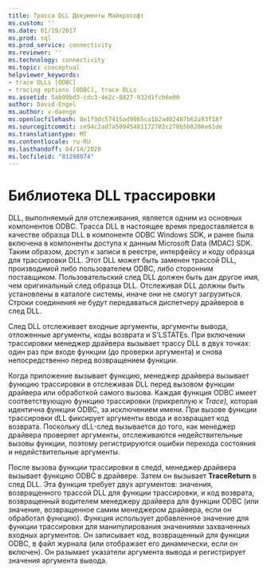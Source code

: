 ```yaml
---
title: Трасса DLL Документы Майкрософт
ms.custom: ''
ms.date: 01/19/2017
ms.prod: sql
ms.prod_service: connectivity
ms.reviewer: ''
ms.technology: connectivity
ms.topic: conceptual
helpviewer_keywords:
- trace DLLs [ODBC]
- tracing options [ODBC], trace DLLs
ms.assetid: 5ab99bd3-cdc3-4e2c-8827-932d1fcb6e00
author: David-Engel
ms.author: v-daenge
ms.openlocfilehash: 8e1f9dc57415ad9865ca1b2ad02487b62a93f18f
ms.sourcegitcommit: ce94c2ad7a50945481172782c270b5b0206e61de
ms.translationtype: MT
ms.contentlocale: ru-RU
ms.lasthandoff: 04/14/2020
ms.locfileid: "81298074"
---
```

# <a name="trace-dll"></a>Библиотека DLL трассировки
DLL, выполняемый для отслеживания, является одним из основных компонентов ODBC. Трасса DLL в настоящее время предоставляется в качестве образца DLL в компоненте ODBC Windows SDK, и ранее была включена в компоненты доступа к данным Microsoft Data (MDAC) SDK. Таким образом, доступ к записи в реестре, интерфейсу и коду образца для трассировки DLL. Этот DLL может быть заменен трассой DLL, производимой либо пользователем ODBC, либо сторонним поставщиком. Пользовательский след DLL должен быть дан другое имя, чем оригинальный след образца DLL. Отслеживая DLL должны быть установлены в каталоге системы, иначе они не смогут загрузиться. Строки соединения не будут передаваться диспетчеру драйверов в след DLL.  
  
 След DLL отслеживает входные аргументы, аргументы вывода, отложенные аргументы, коды возврата и S'LSTATEs. При включении трассировки менеджер драйвера вызывает трассу DLL в двух точках: один раз при входе функции (до проверки аргумента) и снова непосредственно перед возвращением функции.  
  
 Когда приложение вызывает функцию, менеджер драйвера вызывает функцию трассировки в отслеживая DLL перед вызовом функции драйвера или обработкой самого вызова. Каждая функция ODBC имеет соответствующую функцию трассировки (прикреплую к *Trace),* которая идентична функции ODBC, за исключением имени. При вызове функции трассировки dLL фиксирует аргументы ввода и возвращает код возврата. Поскольку dLL-след вызывается до того, как менеджер драйвера проверяет аргументы, отслеживаются недействительные вызовы функции, поэтому регистрируются ошибки перехода состояния и недействительные аргументы.  
  
 После вызова функции трассировки в следd, менеджер драйвера вызывает функцию ODBC в драйвере. Затем он вызывает **TraceReturn** в след DLL. Эта функция требует двух аргументов: значения, возвращенного трассой DLL для функции трассировки, и код возврата, возвращенный водителем менеджеру драйвера для функции ODBC (или значение, возвращенное самим менеджером драйвера, если он обработал функцию). Функция использует добавленное значение для функции трассировки для манипулирования значениями захваченных входных аргументов. Он записывает код, возвращенный для функции ODBC, в файл журнала (или отображает его динамически, если он включен). Он разымает указатели аргумента вывода и регистрирует значения аргумента вывода.
